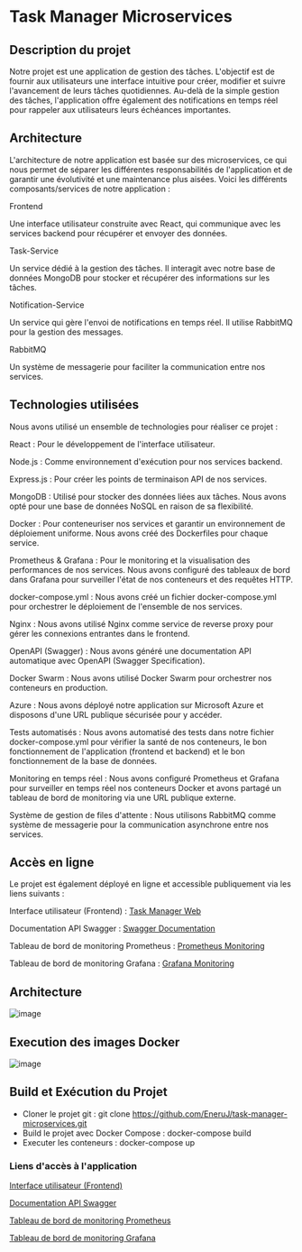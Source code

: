 # Task Manager Microservices

## Description du projet

Notre projet est une application de gestion des tâches. L'objectif est de fournir aux utilisateurs une interface intuitive pour créer, modifier et suivre l'avancement de leurs tâches quotidiennes. Au-delà de la simple gestion des tâches, l'application offre également des notifications en temps réel pour rappeler aux utilisateurs leurs échéances importantes.

## Architecture

L'architecture de notre application est basée sur des microservices, ce qui nous permet de séparer les différentes responsabilités de l'application et de garantir une évolutivité et une maintenance plus aisées. Voici les différents composants/services de notre application :

Frontend

Une interface utilisateur construite avec React, qui communique avec les services backend pour récupérer et envoyer des données.

Task-Service

Un service dédié à la gestion des tâches. Il interagit avec notre base de données MongoDB pour stocker et récupérer des informations sur les tâches.

Notification-Service

Un service qui gère l'envoi de notifications en temps réel. Il utilise RabbitMQ pour la gestion des messages.

RabbitMQ

Un système de messagerie pour faciliter la communication entre nos services.

## Technologies utilisées

Nous avons utilisé un ensemble de technologies pour réaliser ce projet :

React : Pour le développement de l'interface utilisateur.

Node.js : Comme environnement d'exécution pour nos services backend.

Express.js : Pour créer les points de terminaison API de nos services.

MongoDB : Utilisé pour stocker des données liées aux tâches. Nous avons opté pour une base de données NoSQL en raison de sa flexibilité.

Docker : Pour conteneuriser nos services et garantir un environnement de déploiement uniforme. Nous avons créé des Dockerfiles pour chaque service.

Prometheus & Grafana : Pour le monitoring et la visualisation des performances de nos services. Nous avons configuré des tableaux de bord dans Grafana pour surveiller l'état de nos conteneurs et des requêtes HTTP.

docker-compose.yml : Nous avons créé un fichier docker-compose.yml pour orchestrer le déploiement de l'ensemble de nos services.

Nginx : Nous avons utilisé Nginx comme service de reverse proxy pour gérer les connexions entrantes dans le frontend.

OpenAPI (Swagger) : Nous avons généré une documentation API automatique avec OpenAPI (Swagger Specification).

Docker Swarm : Nous avons utilisé Docker Swarm pour orchestrer nos conteneurs en production.

Azure : Nous avons déployé notre application sur Microsoft Azure et disposons d'une URL publique sécurisée pour y accéder.

Tests automatisés : Nous avons automatisé des tests dans notre fichier docker-compose.yml pour vérifier la santé de nos conteneurs, le bon fonctionnement de l'application (frontend et backend) et le bon fonctionnement de la base de données.

Monitoring en temps réel : Nous avons configuré Prometheus et Grafana pour surveiller en temps réel nos conteneurs Docker et avons partagé un tableau de bord de monitoring via une URL publique externe.

Système de gestion de files d'attente : Nous utilisons RabbitMQ comme système de messagerie pour la communication asynchrone entre nos services.

## Accès en ligne

Le projet est également déployé en ligne et accessible publiquement via les liens suivants :

Interface utilisateur (Frontend) : [Task Manager Web](http://taskmanagerweb.northeurope.cloudapp.azure.com:80/)

Documentation API Swagger : [Swagger Documentation](http://taskmanagerweb.northeurope.cloudapp.azure.com:5000/api-docs/)

Tableau de bord de monitoring Prometheus : [Prometheus Monitoring](http://taskmanagerweb.northeurope.cloudapp.azure.com:9090/)

Tableau de bord de monitoring Grafana : [Grafana Monitoring](http://taskmanagerweb.northeurope.cloudapp.azure.com:3000/)

## Architecture

![image](https://github.com/EneruJ/task-manager-microservices/assets/62664268/e4405e8d-ef07-44fb-adaa-8197775b9856)

## Execution des images Docker

![image](https://github.com/EneruJ/task-manager-microservices/assets/62664268/b7edd1ba-e460-45bb-a816-d743664933ad)

## Build et Exécution du Projet

- Cloner le projet git : git clone https://github.com/EneruJ/task-manager-microservices.git
- Build le projet avec Docker Compose : docker-compose build
- Executer les conteneurs : docker-compose up

### Liens d'accès à l'application

[Interface utilisateur (Frontend)](http://localhost)

[Documentation API Swagger](http://localhost:5000/api-docs/)

[Tableau de bord de monitoring Prometheus](http://localhost:9090)

[Tableau de bord de monitoring Grafana](http://localhost:3000)


